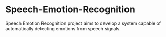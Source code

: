 # Speech-Emotion-Recognition
Speech Emotion Recognition project aims to develop a system capable of automatically detecting emotions from speech signals. 
